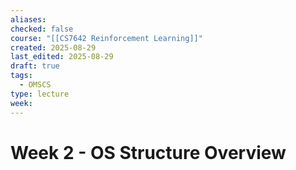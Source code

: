```yaml
---
aliases: 
checked: false
course: "[[CS7642 Reinforcement Learning]]"
created: 2025-08-29
last_edited: 2025-08-29
draft: true
tags:
  - OMSCS
type: lecture
week:
---
```

# Week 2 - OS Structure Overview

